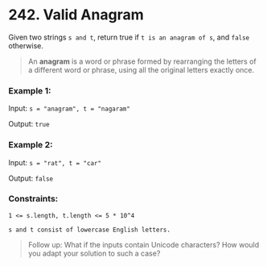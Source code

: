 # 242. Valid Anagram

Given two strings `s and t`, return true if `t is an anagram of s`, and `false` otherwise.

> An **anagram** is a word or phrase formed by rearranging the letters of a different word or phrase, using all the original letters exactly once.

 
### Example 1:

Input: `s = "anagram", t = "nagaram"`

Output: `true`


### Example 2:

Input: `s = "rat", t = "car"`

Output: `false`


### Constraints:

`1 <= s.length, t.length <= 5 * 10^4`

`s and t consist of lowercase English letters.`

> Follow up: What if the inputs contain Unicode characters? How would you adapt your solution to such a case?